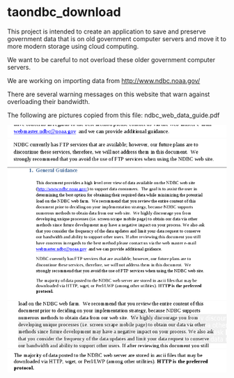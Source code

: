 # taondbc_download

This project is intended to create an application to save and preserve government data that is on old government computer servers and move it to more modern storage using cloud computing.

We want to be careful to not overload these older government computer servers. 

We are working on importing data from http://www.ndbc.noaa.gov/ 

There are several warning messages on this website that warn against overloading their bandwidth. 

The following are pictures copied from this file: ndbc_web_data_guide.pdf

![Image](./readmepics/furtherquestions.png?raw=true)
![Image](./readmepics/futureplansdiscontinueftpavoidit.png?raw=true)
![Image](./readmepics/generalguidancefromndbc_web_data_guidepdf.png?raw=true)
![Image](./readmepics/generalguidelinebandwidthrequest.png?raw=true)
![Image](./readmepics/httppreferredprotocol.png?raw=true)


